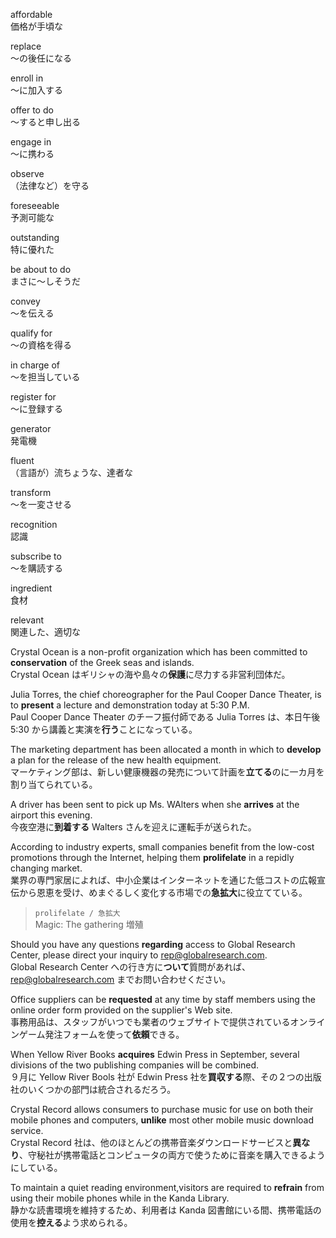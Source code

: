 affordable  
価格が手頃な

replace  
～の後任になる

enroll in  
～に加入する

offer to do  
～すると申し出る

engage in  
～に携わる

observe  
（法律など）を守る

foreseeable  
予測可能な

outstanding  
特に優れた

be about to do  
まさに～しそうだ

convey  
～を伝える

qualify for  
～の資格を得る

in charge of  
～を担当している

register for  
～に登録する

generator  
発電機

fluent  
（言語が）流ちょうな、達者な

transform  
～を一変させる

recognition  
認識

subscribe to  
～を購読する

ingredient  
食材

relevant  
関連した、適切な

Crystal Ocean is a non-profit organization which has been committed to **conservation** of the Greek seas and islands.  
Crystal Ocean はギリシャの海や島々の**保護**に尽力する非営利団体だ。

Julia Torres, the chief choreographer for the Paul Cooper Dance Theater, is to **present** a lecture and demonstration today at 5:30 P.M.  
Paul Cooper Dance Theater のチーフ振付師である Julia Torres は、本日午後 5:30 から講義と実演を**行う**ことになっている。

The marketing department has been allocated a month in which to **develop** a plan for the release of the new health equipment.  
マーケティング部は、新しい健康機器の発売について計画を**立てる**のに一カ月を割り当てられている。

A driver has been sent to pick up Ms. WAlters when she **arrives** at the airport this evening.  
今夜空港に**到着する** Walters さんを迎えに運転手が送られた。

According to industry experts, small companies benefit from the low-cost promotions through the Internet, helping them **prolifelate** in a repidly changing market.  
業界の専門家居によれば、中小企業はインターネットを通じた低コストの広報宣伝から恩恵を受け、めまぐるしく変化する市場での**急拡大**に役立てている。

> `prolifelate / 急拡大`  
> Magic: The gathering 増殖

Should you have any questions **regarding** access to Global Research Center, please direct your inquiry to rep@globalresearch.com.  
Global Research Center への行き方に**ついて**質問があれば、rep@globalresearch.com までお問い合わせください。

Office suppliers can be **requested** at any time by staff members using the online order form provided on the supplier's Web site.  
事務用品は、スタッフがいつでも業者のウェブサイトで提供されているオンラインゲーム発注フォームを使って**依頼**できる。

When Yellow River Books **acquires** Edwin Press in September, several divisions of the two publishing companies will be combined.  
９月に Yellow River Bools 社が Edwin Press 社を**買収する**際、その２つの出版社のいくつかの部門は統合されるだろう。

Crystal Record allows consumers to purchase music for use on both their mobile phones and computers, **unlike** most other mobile music download service.  
Crystal Record 社は、他のほとんどの携帯音楽ダウンロードサービスと**異なり**、守秘社が携帯電話とコンピュータの両方で使うために音楽を購入できるようにしている。

To maintain a quiet reading environment,visitors are required to **refrain** from using their mobile phones while in the Kanda Library.  
静かな読書環境を維持するため、利用者は Kanda 図書館にいる間、携帯電話の使用を**控える**よう求められる。
